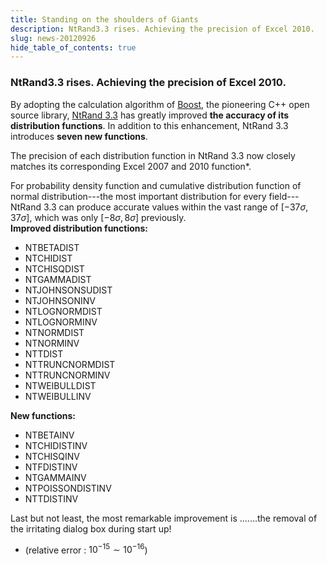 ```yaml
---
title: Standing on the shoulders of Giants
description: NtRand3.3 rises. Achieving the precision of Excel 2010.
slug: news-20120926
hide_table_of_contents: true
---
```


### NtRand3.3 rises. Achieving the precision of Excel 2010.

By adopting the calculation algorithm of [Boost](http://www.boost.org/), the pioneering C++ open source library, [NtRand 3.3](https://www.ntrand.com/download/) has greatly improved **the accuracy of its distribution functions**. In addition to this enhancement, NtRand 3.3 introduces **seven new functions**.

The precision of each distribution function in NtRand 3.3 now closely matches its corresponding Excel 2007 and 2010 function\*.

For probability density function and cumulative distribution function of normal distribution---the most important distribution for every field---NtRand 3.3 can produce accurate values within the vast range of $[-37\sigma, 37\sigma]$, which was only $[-8\sigma, 8\sigma]$ previously.\
**Improved distribution functions:**

- NTBETADIST
- NTCHIDIST
- NTCHISQDIST
- NTGAMMADIST
- NTJOHNSONSUDIST
- NTJOHNSONINV
- NTLOGNORMDIST
- NTLOGNORMINV
- NTNORMDIST
- NTNORMINV
- NTTDIST
- NTTRUNCNORMDIST
- NTTRUNCNORMINV
- NTWEIBULLDIST
- NTWEIBULLINV

**New functions:**

- NTBETAINV
- NTCHIDISTINV
- NTCHISQINV
- NTFDISTINV
- NTGAMMAINV
- NTPOISSONDISTINV
- NTTDISTINV

Last but not least, the most remarkable improvement is .......the removal of the irritating dialog box during start up!

- (relative error : $10^{-15}\sim 10^{-16}$)
